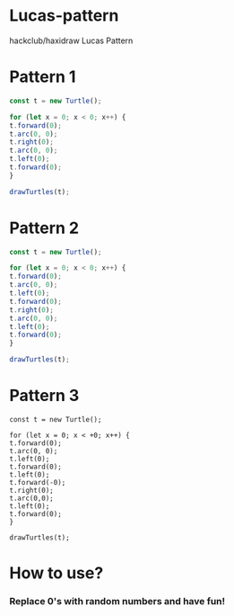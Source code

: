 # Lucas-pattern
hackclub/haxidraw Lucas Pattern

# Pattern 1

```js
const t = new Turtle();

for (let x = 0; x < 0; x++) {
t.forward(0);
t.arc(0, 0);
t.right(0);
t.arc(0, 0);
t.left(0);
t.forward(0);
}

drawTurtles(t);
```

# Pattern 2

```js
const t = new Turtle();

for (let x = 0; x < 0; x++) {
t.forward(0);
t.arc(0, 0);
t.left(0);
t.forward(0);
t.right(0);
t.arc(0, 0);
t.left(0);
t.forward(0);
}

drawTurtles(t);
```

# Pattern 3

```
const t = new Turtle();

for (let x = 0; x < +0; x++) {
t.forward(0);
t.arc(0, 0);
t.left(0);
t.forward(0);
t.left(0);
t.forward(-0);
t.right(0);
t.arc(0,0);
t.left(0);
t.forward(0);
}

drawTurtles(t);
```

# How to use?

### Replace 0's with random numbers and have fun!
